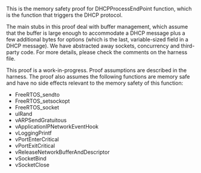 This is the memory safety proof for DHCPProcessEndPoint function, which is the
function that triggers the DHCP protocol.

The main stubs in this proof deal with buffer management, which assume
that the buffer is large enough to accommodate a DHCP message plus a
few additional bytes for options (which is the last, variable-sized
field in a DHCP message). We have abstracted away sockets, concurrency
and third-party code. For more details, please check the comments on
the harness file.

This proof is a work-in-progress.  Proof assumptions are described in
the harness.  The proof also assumes the following functions are
memory safe and have no side effects relevant to the memory safety of
this function:

* FreeRTOS_sendto
* FreeRTOS_setsockopt
* FreeRTOS_socket
* ulRand
* vARPSendGratuitous
* vApplicationIPNetworkEventHook
* vLoggingPrintf
* vPortEnterCritical
* vPortExitCritical
* vReleaseNetworkBufferAndDescriptor
* vSocketBind
* vSocketClose

